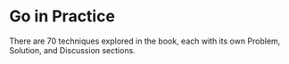 # Go in Practice  

There are 70 techniques explored in the book, each with its own Problem, Solution, and Discussion sections.
